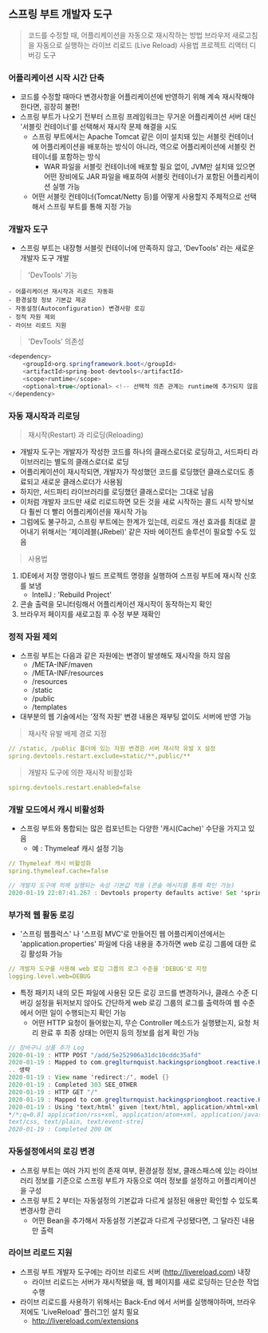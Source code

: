 ## 스프링 부트 개발자 도구

> 코드를 수정할 때, 어플리케이션을 자동으로 재시작하는 방법
> 브라우저 새로고침을 자동으로 실행하는 라이브 리로드 (Live Reload) 사용법
> 프로젝트 리액터 디버깅 도구

### 어플리케이션 시작 시간 단축
- 코드를 수정할 때마다 변경사항을 어플리케이션에 반영하기 위해 계속 재시작해야 한다면, 굉장히 불편!
- 스프링 부트가 나오기 전부터 스프링 프레임워크는 무거운 어플리케이션 서버 대신 '서블릿 컨테이너'를 선택해서 재시작 문제 해결을 시도
    - 스프링 부트에서는 Apache Tomcat 같은 이미 설치돼 있는 서블릿 컨테이너에 어플리케이션을 배포하는 방식이 아니라, 역으로 어플리케이션에 서블릿 컨테이너를 포함하는 방식
        - WAR 파일을 서블릿 컨테이너에 배포할 필요 없이, JVM만 설치돼 있으면 어떤 장비에도 JAR 파일을 배포하여 서블릿 컨테이너가 포함된 어플리케이션 실행 가능
    - 어떤 서블릿 컨테이너(Tomcat/Netty 등)를 어떻게 사용할지 주체적으로 선택해서 스프링 부트를 통해 지정 가능

### 개발자 도구
- 스프링 부트는 내장형 서블릿 컨테이너에 만족하지 않고, 'DevTools' 라는 새로운 개발자 도구 개발

> 'DevTools' 기능
    
    - 어플리케이션 재시작과 리로드 자동화
    - 환경설정 정보 기본값 제공
    - 자동설정(Autoconfiguration) 변경사항 로깅
    - 정적 자원 제외
    - 라이브 리로드 지원

> 'DevTools' 의존성    
````java
<dependency>
    <groupId>org.springframework.boot</groupId>
    <artifactId>spring-boot-devtools</artifactId>
    <scope>runtime</scope>
    <optional>true</optional> <!-- 선택적 의존 관계는 runtime에 추가되지 않음 --> 
</dependency>
````

### 자동 재시작과 리로딩

> 재시작(Restart) 과 리로딩(Reloading)

- 개발자 도구는 개발자가 작성한 코드를 하나의 클래스로더로 로딩하고, 서드파티 라이브러리는 별도의 클래스로더로 로딩
- 어플리케이션이 재시작되면, 개발자가 작성했던 코드를 로딩했던 클래스로더도 종료되고 새로운 클래스로더가 사용됨
- 하지만, 서드파티 라이브러리를 로딩했던 클래스로더는 그대로 남음
- 이처럼 개발자 코드만 새로 리로드하면 모든 것을 새로 시작하는 콜드 시작 방식보다 훨씬 더 빨리 어플리케이션을 재시작 가능
- 그럼에도 불구하고, 스프링 부트에는 한계가 있는데, 리로드 개선 효과를 최대로 끌어내기 위해서는 '제이레블(JRebel)' 같은 자바 에이전트 솔루션이 필요할 수도 있음

> 사용법
1. IDE에서 저장 명령이나 빌드 프로젝트 명령을 실행하여 스프링 부트에 재시작 신호를 보냄
    - IntellJ : 'Rebuild Project' 
2. 콘솔 출력을 모니터링해서 어플리케이션 재시작이 동작하는지 확인
3. 브라우저 페이지를 새로고침 후 수정 부분 재확인

### 정적 자원 제외
- 스프링 부트는 다음과 같은 자원에는 변경이 발생해도 재시작을 하지 않음
    - /META-INF/maven
    - /META-INF/resources
    - /resources
    - /static
    - /public
    - /templates
- 대부분의 웹 기술에서는 '정적 자원' 변경 내용은 재부팅 없이도 서버에 반영 가능

> 재시작 유발 배제 경로 지정
````yml
// /static, /public 폴더에 있는 자원 변경은 서버 재시작 유발 X 설정
spring.devtools.restart.exclude=static/**,public/**
````

> 개발자 도구에 의한 재시작 비활성화
````yml
spirng.devtools.restart.enabled=false
````

### 개발 모드에서 캐시 비활성화
- 스프링 부트와 통합되는 많은 컴포넌트는 다양한 '캐시(Cache)' 수단을 가지고 있음
    - 예 : Thymeleaf 캐시 설정 기능
    
````yml
// Thymeleaf 캐시 비활성화 
spring.thymeleaf.cache=false
````
````java
// 개발자 도구에 의해 실행되는 속성 기본값 적용 (콘솔 메시지를 통해 확인 가능)
2020-01-19 22:07:41.267 : Devtools property defaults active! Set 'spring.devtools.addproperties' to 'false' to disable
````

### 부가적 웹 활동 로깅
- '스프링 웹플럭스' 나 '스프링 MVC'로 만들어진 웹 어플리케이션에서는 'application.properties' 파일에 다음 내용을 추가하면 
  web 로깅 그룹에 대한 로깅 활성화 가능
  
````yml
// 개발자 도구를 사용해 web 로깅 그룹의 로그 수준을 'DEBUG'로 지정
logging.level.web=DEBUG
````

- 특정 패키지 내의 모든 파일에 사용된 모든 로깅 코드를 변경하거나, 클래스 수준 디버깅 설정을 뒤저보지 않아도 간단하게 web 로깅 그룹의 로그를 출력하여 
  웹 수준에서 어떤 일이 수행되는지 확인 가능
    - 어떤 HTTP 요청이 들어왔는지, 무슨 Controller 메소드가 실행됐는지, 요청 처리 완료 후 최종 상태는 어떤지 등의 정보를 쉽게 확인 가능
    
````java
// 장바구니 상품 추가 Log
2020-01-19 : HTTP POST "/add/5e252906a31dc10cddc35afd"
2020-01-19 : Mapped to com.greglturnquist.hackingspriongboot.reactive.HomeControoler#addToCart(String)
.. 생략 
2020-01-19 : View name 'redirect:/', model {}
2020-01-19 : Completed 303 SEE_OTHER
2020-01-19 : HTTP GET "/"
2020-01-19 : Mapped to com.greglturnquist.hackingspriongboot.reactive.HomeControoler#home()
2020-01-19 : Using 'text/html' given [text/html, application/xhtml+xml, image/webp, image/apng, application/xml;q=0.9, application/signed-exchange;v=b3;q=0.9,
*/*;q=0.8] application/rss+xml, application/atom+xml, application/javascript, application/ecmascript, text/javascript, text/ecmascript, text/ecmascript, application/json,
text/css, text/plain, text/event-stre]
2020-01-19 : Completed 200 OK
```` 

### 자동설정에서의 로깅 변경
- 스프링 부트는 여러 가지 빈의 존재 여부, 환경설정 정보, 클래스패스에 있는 라이브러리 정보를 기준으로 스프링 부트가 자동으로 여러 정보를 설정하고 어플리케이션을 구성
- 스프링 부트 2 부터는 자동설정의 기본값과 다르게 설정된 애용만 확인할 수 있도록 변경사항 관리
    - 어떤 Bean을 추가해서 자동설정 기본값과 다르게 구성됐다면, 그 달라진 내용만 출력
    
### 라이브 리로드 지원
- 스프링 부트 개발자 도구에는 라이브 리로드 서버 (http://livereload.com) 내장
    - 라이브 리로드는 서버가 재시작됐을 때, 웹 페이지를 새로 로딩하는 단순한 작업 수행
- 라이브 리로드를 사용하기 위해서는 Back-End 에서 서버를 실행해야하며, 브라우저에도 'LiveReload' 플러그인 설치 필요
    - http://livereload.com/extensions